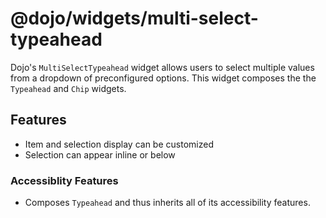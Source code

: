 # @dojo/widgets/multi-select-typeahead

Dojo's `MultiSelectTypeahead` widget allows users to select multiple values from a dropdown of preconfigured options. This widget composes the the `Typeahead` and `Chip` widgets.

## Features

- Item and selection display can be customized
- Selection can appear inline or below

### Accessiblity Features

- Composes `Typeahead` and thus inherits all of its accessibility features.

